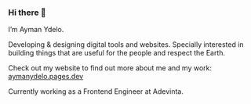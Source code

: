 ### Hi there 👋

I’m Ayman Ydelo.

Developing & designing digital tools and websites. Specially interested in building things that are useful for the people and respect the Earth.

Check out my website to find out more about me and my work: [aymanydelo.pages.dev](https://aymanydelo.pages.dev/)

Currently working as a Frontend Engineer at Adevinta.
<!--
**aymyo/aymyo** is a ✨ _special_ ✨ repository because its `README.md` (this file) appears on your GitHub profile.

Here are some ideas to get you started:

- 🔭 I’m currently working on ...
- 🌱 I’m currently learning ...
- 👯 I’m looking to collaborate on ...
- 🤔 I’m looking for help with ...
- 💬 Ask me about ...
- 📫 How to reach me: ...
- 😄 Pronouns: ...
- ⚡ Fun fact: ...
-->
